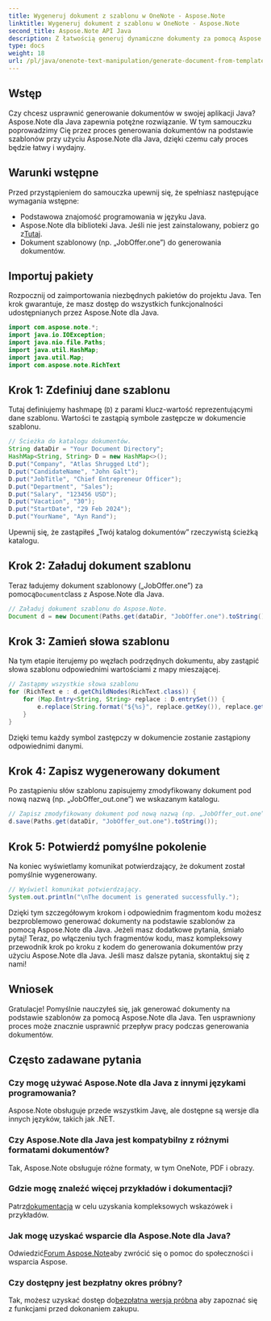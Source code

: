 ```yaml
---
title: Wygeneruj dokument z szablonu w OneNote - Aspose.Note
linktitle: Wygeneruj dokument z szablonu w OneNote - Aspose.Note
second_title: Aspose.Note API Java
description: Z łatwością generuj dynamiczne dokumenty za pomocą Aspose.Note dla Java. Postępuj zgodnie z naszym przewodnikiem krok po kroku, jak efektywnie generować dokumenty na podstawie szablonów.
type: docs
weight: 18
url: /pl/java/onenote-text-manipulation/generate-document-from-template/
---
```

## Wstęp
Czy chcesz usprawnić generowanie dokumentów w swojej aplikacji Java? Aspose.Note dla Java zapewnia potężne rozwiązanie. W tym samouczku poprowadzimy Cię przez proces generowania dokumentów na podstawie szablonów przy użyciu Aspose.Note dla Java, dzięki czemu cały proces będzie łatwy i wydajny.
## Warunki wstępne
Przed przystąpieniem do samouczka upewnij się, że spełniasz następujące wymagania wstępne:
- Podstawowa znajomość programowania w języku Java.
-  Aspose.Note dla biblioteki Java. Jeśli nie jest zainstalowany, pobierz go z[Tutaj](https://releases.aspose.com/note/java/).
- Dokument szablonowy (np. „JobOffer.one”) do generowania dokumentów.
## Importuj pakiety
Rozpocznij od zaimportowania niezbędnych pakietów do projektu Java. Ten krok gwarantuje, że masz dostęp do wszystkich funkcjonalności udostępnianych przez Aspose.Note dla Java.
```java
import com.aspose.note.*;
import java.io.IOException;
import java.nio.file.Paths;
import java.util.HashMap;
import java.util.Map;
import com.aspose.note.RichText
```
## Krok 1: Zdefiniuj dane szablonu
Tutaj definiujemy hashmapę (`D`) z parami klucz-wartość reprezentującymi dane szablonu. Wartości te zastąpią symbole zastępcze w dokumencie szablonu.
```java
// Ścieżka do katalogu dokumentów.
String dataDir = "Your Document Directory";
HashMap<String, String> D = new HashMap<>();
D.put("Company", "Atlas Shrugged Ltd");
D.put("CandidateName", "John Galt");
D.put("JobTitle", "Chief Entrepreneur Officer");
D.put("Department", "Sales");
D.put("Salary", "123456 USD");
D.put("Vacation", "30");
D.put("StartDate", "29 Feb 2024");
D.put("YourName", "Ayn Rand");
```
Upewnij się, że zastąpiłeś „Twój katalog dokumentów” rzeczywistą ścieżką katalogu.
## Krok 2: Załaduj dokument szablonu
 Teraz ładujemy dokument szablonowy („JobOffer.one”) za pomocą`Document`class z Aspose.Note dla Java.
```java
// Załaduj dokument szablonu do Aspose.Note.
Document d = new Document(Paths.get(dataDir, "JobOffer.one").toString());
```
## Krok 3: Zamień słowa szablonu
Na tym etapie iterujemy po węzłach podrzędnych dokumentu, aby zastąpić słowa szablonu odpowiednimi wartościami z mapy mieszającej.
```java
// Zastąpmy wszystkie słowa szablonu
for (RichText e : d.getChildNodes(RichText.class)) {
    for (Map.Entry<String, String> replace : D.entrySet()) {
        e.replace(String.format("${%s}", replace.getKey()), replace.getValue());
    }
}
```
Dzięki temu każdy symbol zastępczy w dokumencie zostanie zastąpiony odpowiednimi danymi.
## Krok 4: Zapisz wygenerowany dokument
Po zastąpieniu słów szablonu zapisujemy zmodyfikowany dokument pod nową nazwą (np. „JobOffer_out.one”) we wskazanym katalogu.
```java
// Zapisz zmodyfikowany dokument pod nową nazwą (np. „JobOffer_out.one”) we wskazanym katalogu.
d.save(Paths.get(dataDir, "JobOffer_out.one").toString());
```
## Krok 5: Potwierdź pomyślne pokolenie
Na koniec wyświetlamy komunikat potwierdzający, że dokument został pomyślnie wygenerowany.
```java
// Wyświetl komunikat potwierdzający.
System.out.println("\nThe document is generated successfully.");
```
Dzięki tym szczegółowym krokom i odpowiednim fragmentom kodu możesz bezproblemowo generować dokumenty na podstawie szablonów za pomocą Aspose.Note dla Java. Jeżeli masz dodatkowe pytania, śmiało pytaj!
Teraz, po włączeniu tych fragmentów kodu, masz kompleksowy przewodnik krok po kroku z kodem do generowania dokumentów przy użyciu Aspose.Note dla Java. Jeśli masz dalsze pytania, skontaktuj się z nami!
## Wniosek
Gratulacje! Pomyślnie nauczyłeś się, jak generować dokumenty na podstawie szablonów za pomocą Aspose.Note dla Java. Ten usprawniony proces może znacznie usprawnić przepływ pracy podczas generowania dokumentów.
## Często zadawane pytania
### Czy mogę używać Aspose.Note dla Java z innymi językami programowania?
Aspose.Note obsługuje przede wszystkim Javę, ale dostępne są wersje dla innych języków, takich jak .NET.
### Czy Aspose.Note dla Java jest kompatybilny z różnymi formatami dokumentów?
Tak, Aspose.Note obsługuje różne formaty, w tym OneNote, PDF i obrazy.
### Gdzie mogę znaleźć więcej przykładów i dokumentacji?
 Patrz[dokumentacja](https://reference.aspose.com/note/java/) w celu uzyskania kompleksowych wskazówek i przykładów.
### Jak mogę uzyskać wsparcie dla Aspose.Note dla Java?
 Odwiedzić[Forum Aspose.Note](https://forum.aspose.com/c/note/28)aby zwrócić się o pomoc do społeczności i wsparcia Aspose.
### Czy dostępny jest bezpłatny okres próbny?
 Tak, możesz uzyskać dostęp do[bezpłatna wersja próbna](https://releases.aspose.com/) aby zapoznać się z funkcjami przed dokonaniem zakupu.